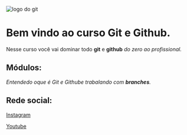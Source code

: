 ![logo do git](https://s.dicio.com.br/imagem.jpg)
# Bem vindo ao curso Git e Github.
Nesse curso você vai dominar todo **git** e **github** _do zero ao profissional._

## Módulos:
_Entendedo oque é Git e Githube trabalando com **branches**._
 ## Rede social:
 [Instagram](https://www.facebook.com/)

 [Youtube](https://www.youtube.com/channel/UCDnyAU8TzncuUnlGUlOVrVA)
